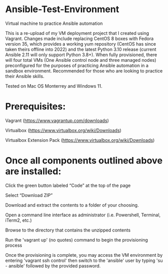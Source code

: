 # Ansible-Test-Environment
Virtual machine to practice Ansible automation

This is a re-upload of my VM deployment project that I created using Vagrant. Changes made include replacing CentOS 8 boxes with Fedora version 35, which provides a working yum repository (CentOS has since taken theirs offline into 2022) and the latest Python 3.10 release (current Ansible 2.11 will only support Python 3.8+). When fully provisioned, there will four total VMs (One Ansible control node and three managed nodes) preconfigured for the purposes of practicing Ansible automation in a sandbox environment. Recommended for those who are looking to practice their Ansible skills.

Tested on Mac OS Monterrey and Windows 11.

# Prerequisites:
Vagrant (https://www.vagrantup.com/downloads)

Virtualbox (https://www.virtualbox.org/wiki/Downloads)

Virtualbox Extension Pack (https://www.virtualbox.org/wiki/Downloads)

# Once all components outlined above are installed:
Click the green button labeled “Code” at the top of the page

Select “Download ZIP”

Download and extract the contents to a folder of your choosing.

Open a command line interface as administrator (i.e. Powershell, Terminal, iTerm2, etc.)

Browse to the directory that contains the unzipped contents

Run the 'vagrant up' (no quotes) command to begin the provisioning process

Once the provisioning is complete, you may access the VM environment by entering 'vagrant ssh control' then switch to the 'ansible' user by typing 'su - ansible' followed by the provided password.


